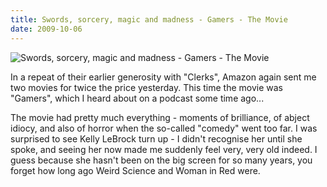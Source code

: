 ```yaml
---
title: Swords, sorcery, magic and madness - Gamers - The Movie
date: 2009-10-06
---
```


![Swords, sorcery, magic and madness - Gamers - The Movie](https://source.unsplash.com/-m88z7ily-w/1600x900)

In a repeat of their earlier generosity with "Clerks", Amazon again sent me two movies for twice the price yesterday. This time the movie was "Gamers", which I heard about on a podcast some time ago...

The movie had pretty much everything - moments of brilliance, of abject idiocy, and also of horror when the so-called "comedy" went too far. I was surprised to see Kelly LeBrock turn up - I didn't recognise her until she spoke, and seeing her now made me suddenly feel very, very old indeed. I guess because she hasn't been on the big screen for so many years, you forget how long ago Weird Science and Woman in Red were.